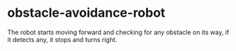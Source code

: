 # obstacle-avoidance-robot
The robot starts moving forward and checking for any obstacle on its way, if it detects any, it stops and turns right.
